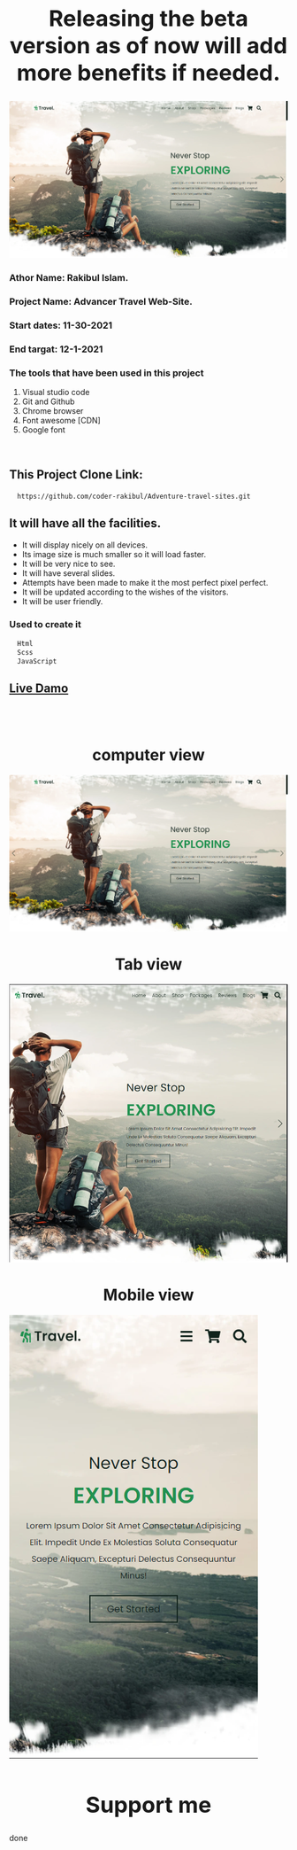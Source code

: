 <h1 style='font-size: 40px' align="center">Releasing the beta version as of now will add more benefits if needed.</h1>

<img src="https://github.com/coder-rakibul/Adventure-travel-sites/blob/master/Images/ShowOff/desk.png?raw=true" alt="Advancer Travel">

### Athor Name: Rakibul Islam.
### Project Name: Advancer Travel Web-Site. 
### Start dates: 11-30-2021
### End targat: 12-1-2021
### The tools that have been used in this project
  1. Visual studio code
  2. Git and Github
  3. Chrome browser
  4. Font awesome [CDN]
  5. Google font
     
<br/>

## This Project Clone Link: 
  ```npm
    https://github.com/coder-rakibul/Adventure-travel-sites.git
  ```

## It will have all the facilities.

* It will display nicely on all devices.
* Its image size is much smaller so it will load faster.
* It will be very nice to see.
* It will have several slides.
* Attempts have been made to make it the most perfect pixel perfect.
* It will be updated according to the wishes of the visitors.
* It will be user friendly.

### Used to create it

```npm
  Html
  Scss
  JavaScript
```

## [Live Damo](https://coder-rakibul.github.io/Adventure-travel-sites/)
<br/><br/>

<h1 align="center">computer view</h1>
<img src="https://github.com/coder-rakibul/Adventure-travel-sites/blob/master/Images/ShowOff/desk.png?raw=true" alt="Advancer Travel">
<h1 align="center">Tab view</h1>
<img src="https://github.com/coder-rakibul/Adventure-travel-sites/blob/master/Images/ShowOff/tab.png?raw=true" alt="Advancer Travel">
<h1 align="center">Mobile view</h1>
<img src="https://github.com/coder-rakibul/Adventure-travel-sites/blob/master/Images/ShowOff/mobile.png?raw=true" alt="Advancer Travel">

<h1 style='font-size: 40px' align="center">Support me</h1>

done